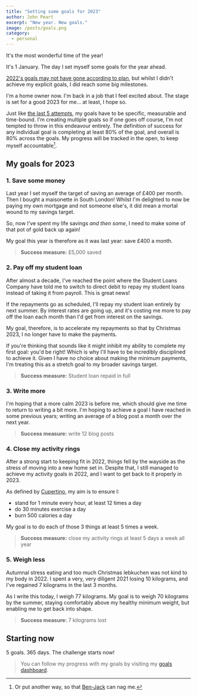 ```yaml
---
title: "Setting some goals for 2023"
author: John Peart
excerpt: "New year. New goals."
image: /posts/goals.png
category:
  - personal
---
```


It's the most wonderful time of the year!

It's 1 January. The day I set myself some goals for the year ahead.

[2022's goals may not have gone according to plan](/2022/01/01/setting-goals-for-2022/), but whilst I didn't achieve my explicit goals, I did reach some big milestones.

I'm a home owner now. I'm back in a job that I feel excited about. The stage is set for a good 2023 for me... at least, I hope so.

Just like [the last 5 attempts](/goals/), my goals have to be specific, measurable and time-bound. I'm creating multiple goals so if one goes off course, I'm not tempted to throw in this endeavour entirely. The definition of success for any individual goal is completing at least 80% of the goal, and overall is 80% across the goals. My progress will be tracked in the open, to keep myself accountable[^accountable].

[^accountable]: Or put another way, so that [Ben-Jack](https://mastodon.social/@sparksofben) can nag me.

## My goals for 2023

### 1. Save some money

Last year I set myself the target of saving an average of £400 per month. Then I bought a maisonette in South London! Whilst I'm delighted to now be paying my own mortgage and not someone else's, it did mean a mortal wound to my savings target.

So, now I've spent my life savings _and then some_, I need to make some of that pot of gold back up again!

My goal this year is therefore as it was last year: save £400 a month.

> **Success measure:** £5,000 saved

### 2. Pay off my student loan

After almost a decade, I've reached the point where the Student Loans Company have told me to switch to direct debit to repay my student loans instead of taking it from payroll. This is great news!

If the repayments go as scheduled, I'll repay my student loan entirely by next summer. By interest rates are going up, and it's costing me more to pay off the loan each month than I'd get from interest on the savings.

My goal, therefore, is to accelerate my repayments so that by Christmas 2023, I no longer have to make the payments.

If you're thinking that sounds like it might inhibit my ability to complete my first goal: you'd be right! Which is why I'll have to be incredibly disciplined to achieve it. Given I have no choice about making the minimum payments, I'm treating this as a stretch goal to my broader savings target.

> **Success measure:** Student loan repaid in full

### 3. Write more

I'm hoping that a more calm 2023 is before me, which should give me time to return to writing a bit more. I'm hoping to achieve a goal I have reached in some previous years; writing an average of a blog post a month over the next year.

> **Success measure:** write 12 blog posts

### 4. Close my activity rings

After a strong start to keeping fit in 2022, things fell by the wayside as the stress of moving into a new home set in. Despite that, I still managed to achieve my activity goals in 2022, and I want to get back to it properly in 2023.

As defined by [Cupertino](//apple.com/uk/watch), my aim is to ensure I:

- stand for 1 minute every hour, at least 12 times a day
- do 30 minutes exercise a day
- burn 500 calories a day

My goal is to do each of those 3 things at least 5 times a week.

> **Success measure:** close my activity rings at least 5 days a week all year

### 5. Weigh less

Autumnal stress eating and too much Christmas lebkuchen was not kind to my body in 2022. I spent a very, very diligent 2021 losing 10 kilograms, and I've regained 7 kilograms in the last 3 months.

As I write this today, I weigh 77 kilograms. My goal is to weigh 70 kilograms by the summer, staying comfortably above my healthy minimum weight, but enabling me to get back into shape.

> **Success measure:** 7 kilograms lost

## Starting now

5 goals. 365 days. The challenge starts now!


> You can follow my progress with my goals by visiting my [goals dashboard](/goals/2023).
